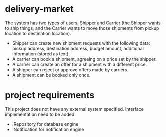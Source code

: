 # delivery-market

The system has two types of users, Shipper and Carrier (the Shipper wants to ship things, 
and the Carrier wants to move those shipments from pickup location to destination location).

- Shipper can create new shipment requests with the following data: pickup address, 
  destination address, budget amount, additional information (stored as text).
- A carrier can book a shipment, agreeing on a price set by the shipper.
- A carrier can create an offer for a shipment with a different price.
- A shipper can reject or approve offers made by carriers.
- A shipment can be booked only once.

# project requirements

This project does not have any external system specified.
Interface implementation need to be added:
- IRepository for database engine
- INotification for notification engine